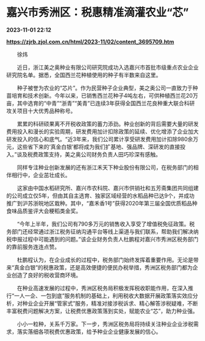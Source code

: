 # 嘉兴市秀洲区：税惠精准滴灌农业“芯”

**2023-11-01 22:12**

**https://zjrb.zjol.com.cn/html/2023-11/02/content_3695709.htm**

　　徐炜

　　近日，浙江美之奥种业有限公司研究院成功入选嘉兴市首批市级重点农业企业研究院名单。据悉，全国西兰花种植使用的种子有半数来自这里。

　　种子被誉为农业的“芯片”。作为民营种子企业典型，美之奥公司一直致力于种苗培育和技术创新。今年以来，已销售西兰花种子4吨左右，可供种植西兰花20万亩，其中选育的“中青”“浙青”“美青”已连续3年获得全国西兰花良种重大联合科研攻关项目十大优秀品种称号。

　　累累的科研硕果离不开税收政策的蓄力添劲。种业创新的背后需要大量的研发费用投入和漫长的实验周期，研发费用加计扣除政策的延续、优化增添了企业加大研发投入的信心和底气。“近3年来，我们公司累计享受研发费用加计扣除980余万元，这些省下来的‘真金白银’都将成为我们扩基地、强品牌、深研发的直接投入。”谈及税费政策支持，美之奥公司财务负责人田巧珍深有感触。

　　同样专注种业创新发展的还有浙江禾天下种业股份有限公司，在税务部门的相伴相行中，企业茁壮成长。

　　这家由中国水稻研究所、嘉兴市农科院、嘉兴市供销社和五芳斋集团共同组建的公司成立仅5年，但由其自主选育、独家区域经营的水稻品种已达9个，并成功推广到沪苏浙皖地区栽种。其中，“嘉禾香1号”获得2020年第三届全国优质稻品种食味品质鉴评大会粳稻类金奖。

　　“今年上半年，我们公司有790多万元的销售收入享受了增值税免征政策。税务部门还经常通过浙江税务征纳沟通平台等线上渠道与我们联系，帮助我们解决纳税申报过程中可能遇到的问题。”该企业财务负责人杜鹏程对嘉兴市秀洲区税务部门的靠前服务连连点赞。

　　杜鹏程认为，在企业成长的过程中，税务部门始终发挥着重要作用。无论是带来“真金白银”的税惠政策，还是高效便捷的便民办税举措，秀洲区税务部门都为企业创造了良好的税收营商环境。

　　在种业高速发展的过程中，秀洲区税务局积极发挥税收职能作用，在深入推行“一人一企、一包到底”服务机制的基础上，利用税收大数据开展政策落实效应分析，对种业企业开展“管家式”服务，精准对接涉税诉求、精心解答涉税疑难，不断丰富税费问题解决方案，让税费优惠政策落到实处，赋能农业“芯”，助力种业强。

　　小小一粒种，关系千万家。下一步，秀洲区税务局将持续关注种业企业涉税需求，落实落细各项税费优惠政策，给予种业企业健康发展的信心。